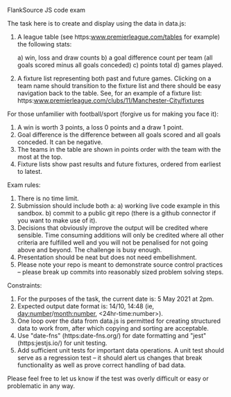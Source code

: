 
 FlankSource JS code exam

 The task here is to create and display using the data in data.js:

 1. A league table (see https:www.premierleague.com/tables for example)
    the following stats:

    a) win, loss and draw counts
    b) a goal difference count per team (all goals scored minus all goals conceded)
    c) points total
    d) games played.

 2. A fixture list representing both past and future games. Clicking on a team name should
    transition to the fixture list and there should be easy navigation back to the table.
    See, for an example of a fixture list:
    https:www.premierleague.com/clubs/11/Manchester-City/fixtures

  For those unfamilier with football/sport (forgive us for making you face it):

  1. A win is worth 3 points, a loss 0 points and a draw 1 point.
  2. Goal difference is the difference between all goals scored and all goals conceded.
     It can be negative.
  3. The teams in the table are shown in points order with the team with the
     most at the top.
  4. Fixture lists show past results and future fixtures, ordered from earliest to latest.

 Exam rules:

 1. There is no time limit.
 2. Submission should include both a:
    a) working live code example in this sandbox.
    b) commit to a public git repo (there is a github connector if you want to make use of it).
 3. Decisions that obviously improve the output will be credited where sensible.
    Time consuming additions will only be credited where all other criteria are fulfilled
    well and you will not be penalised for not going above and beyond.
    The challenge is busy enough.
 4. Presentation should be neat but does not need embellishment.
 5. Please note your repo is meant to demonstrate source control practices –
    please break up commits into reasonably sized problem solving steps.

 Constraints:

 1. For the purposes of the task, the current date is: 5 May 2021 at 2pm.
 2. Expected output date format is: 14/10, 14:48 (ie, <day:number>/<month:number>, <24hr-time:number>).
 3. One loop over the data from data.js is permitted for creating structured data to work from,
    after which copying and sorting are acceptable.
 4. Use "date-fns" (https:date-fns.org/) for date formatting and "jest" (https:jestjs.io/)
    for unit testing.
 5. Add sufficient unit tests for important data operations.
    A unit test should serve as a regression test – it should alert us changes that
    break functionality as well as prove correct handling of bad data.

 Please feel free to let us know if the test was overly difficult or easy or problematic in any way.
